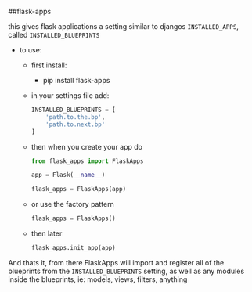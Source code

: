##flask-apps

this gives flask applications a setting similar to djangos `INSTALLED_APPS`,
called `INSTALLED_BLUEPRINTS`

- to use:
    - first install:
        
        - pip install flask-apps

    - in your settings file add:
        ```python
        INSTALLED_BLUEPRINTS = [
            'path.to.the.bp',
            'path.to.next.bp'
        ]
        ```

    - then when you create your app do
        ```python
        from flask_apps import FlaskApps

        app = Flask(__name__)

        flask_apps = FlaskApps(app)
    
        ```

    - or use the factory pattern
        ```python
        flask_apps = FlaskApps()
        ```

    - then later
        ```python
        flask_apps.init_app(app)
        ```

And thats it, from there FlaskApps will import and register all of the blueprints from the `INSTALLED_BLUEPRINTS` setting, as well as any modules inside the blueprints, ie: models, views, filters, anything
